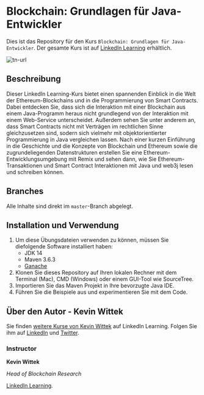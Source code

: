 # Blockchain: Grundlagen für Java-Entwickler
Dies ist das Repository für den Kurs `Blockchain: Grundlagen für Java-Entwickler`. Der gesamte Kurs ist auf [LinkedIn Learning](https://www.linkedin.com/learning/blockchain-grundlagen-fur-java-entwickler) erhältlich.

![tn-url]

## Beschreibung
Dieser LinkedIn Learning-Kurs bietet einen spannenden Einblick in die Welt der Ethereum-Blockchains und in die Programmierung von Smart Contracts. Dabei entdecken Sie, dass sich die Interaktion mit einer Blockchain aus einem Java-Programm heraus nicht grundlegend von der Interaktion mit einem Web-Service unterscheidet. Außerdem sehen Sie unter anderem an, dass Smart Contracts nicht mit Verträgen im rechtlichen Sinne gleichzusetzen sind, sodern sich vielmehr mit objektorientierter Programmierung in Java vergleichen lassen. Nach einer kurzen Einführung in die Geschichte und die Konzepte von Blockchain und Ethereum sowie die zugrundeliegenden Datenstrukturen erstellen Sie eine Ethereum-Entwicklungsumgebung mit Remix und sehen dann, wie Sie Ethereum-Transaktionen und Smart Contract Interaktionen mit Java und web3j lesen und schreiben können.

## Branches
Alle Inhalte sind direkt im `master`-Branch abgelegt.

## Installation und Verwendung
1. Um diese Übungsdateien verwenden zu können, müssen Sie diefolgende Software installiert haben:
	- JDK 14
	- Maven 3.6.3
	- [Ganache](https://www.trufflesuite.com/ganache)
2. Klonen Sie dieses Repository auf Ihren lokalen Rechner mit dem Terminal (Mac), CMD (Windows) oder einem GUI-Tool wie SourceTree.
3. Importieren Sie das Maven Projekt in Ihre bevorzugte Java IDE.
4. Führen Sie die Beispiele aus und experimentieren Sie mit dem Code.

## Über den Autor - Kevin Wittek
Sie finden [weitere Kurse von Kevin Wittek](https://www.linkedin.com/learning/instructors/kevin-wittek) auf LinkedIn Learning. Folgen Sie ihm auf [LinkedIn](https://www.linkedin.com/in/kevin-wittek?trk=lil_instructor) und [Twitter](https://twitter.com/kiview). 

### Instructor

**Kevin Wittek**

_Head of Blockchain Research_

[LinkedIn Learning](https://www.linkedin.com/learning/instructors/kevin-wittek).

[tn-url]: https://cdn.lynda.com/course/2848345/2848345-1652356575438-16x9.jpg
